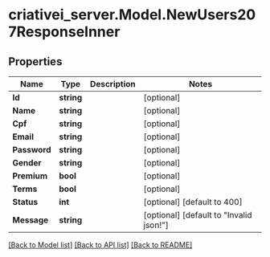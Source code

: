 # criativei_server.Model.NewUsers207ResponseInner

## Properties

Name | Type | Description | Notes
------------ | ------------- | ------------- | -------------
**Id** | **string** |  | [optional] 
**Name** | **string** |  | [optional] 
**Cpf** | **string** |  | [optional] 
**Email** | **string** |  | [optional] 
**Password** | **string** |  | [optional] 
**Gender** | **string** |  | [optional] 
**Premium** | **bool** |  | [optional] 
**Terms** | **bool** |  | [optional] 
**Status** | **int** |  | [optional] [default to 400]
**Message** | **string** |  | [optional] [default to "Invalid json!"]

[[Back to Model list]](../README.md#documentation-for-models) [[Back to API list]](../README.md#documentation-for-api-endpoints) [[Back to README]](../README.md)

